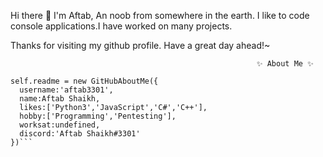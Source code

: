 Hi there 👋
I'm Aftab, An noob from somewhere in the earth. I like to code console applications.I have worked on many projects.

Thanks for visiting my github profile. Have a great day ahead!~


                                                           ✨ About Me ✨



```
self.readme = new GitHubAboutMe({
  username:'aftab3301',
  name:Aftab Shaikh,
  likes:['Python3','JavaScript','C#','C++'],
  hobby:['Programming','Pentesting'],
  worksat:undefined,
  discord:'Aftab Shaikh#3301'
})```



